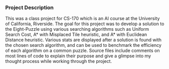 ### Project Description
This was a class project for CS-170 which is an AI course at the University of California, Riverside. The goal for this project was to develop a solution to the Eight-Puzzle using various searching algorithms such as Uniform Search Cost, A* with Misplaced Tile heuristic, and A* with Euclidean Distance heuristic. 
Various stats are displayed after a solution is found with the chosen search algorithm, and can be used to benchmark the efficiency of each algorithm on a common puzzle. Source files include comments on most lines of code to explain their purpose and give a glimpse into my thought process
while working through the project.
